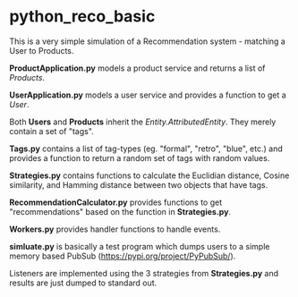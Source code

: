 # python_reco_basic

This is a very simple simulation of a Recommendation system - matching a User to Products.

**ProductApplication.py** models a product service and returns a list of *Products*.

**UserApplication.py** models a user service and provides a function to get a *User*.

Both **Users** and **Products** inherit the *Entity.AttributedEntity*.   They merely contain a set of "tags".

**Tags.py** contains a list of tag-types (eg. "formal", "retro", "blue", etc.) and 
provides a function to return a random set of tags with random values.

**Strategies.py** contains functions to calculate the Euclidian distance, Cosine similarity, and Hamming distance between
two objects that have tags.

**RecommendationCalculator.py** provides functions to get "recommendations" based on the function in **Strategies.py**.

**Workers.py** provides handler functions to handle events.

**simluate.py** is basically a test program which dumps users to a simple memory based PubSub (https://pypi.org/project/PyPubSub/).

Listeners are implemented using the 3 strategies from **Strategies.py** and 
results are just dumped to standard out.
